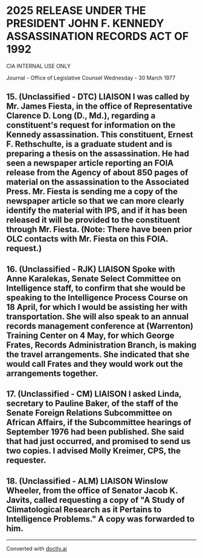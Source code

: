 # 2025 RELEASE UNDER THE PRESIDENT JOHN F. KENNEDY ASSASSINATION RECORDS ACT OF 1992

CIA INTERNAL USE ONLY

Journal - Office of Legislative Counsel
Wednesday - 30 March 1977

## 15. (Unclassified - DTC) LIAISON I was called by Mr. James Fiesta, in the office of Representative Clarence D. Long (D., Md.), regarding a constituent's request for information on the Kennedy assassination. This constituent, Ernest F. Rethschulte, is a graduate student and is preparing a thesis on the assassination. He had seen a newspaper article reporting an FOIA release from the Agency of about 850 pages of material on the assassination to the Associated Press. Mr. Fiesta is sending me a copy of the newspaper article so that we can more clearly identify the material with IPS, and if it has been released it will be provided to the constituent through Mr. Fiesta. (Note: There have been prior OLC contacts with Mr. Fiesta on this FOIA. request.)

## 16. (Unclassified - RJK) LIAISON Spoke with Anne Karalekas, Senate Select Committee on Intelligence staff, to confirm that she would be speaking to the Intelligence Process Course on 18 April, for which I would be assisting her with transportation. She will also speak to an annual records management conference at (Warrenton) Training Center on 4 May, for which George Frates, Records Administration Branch, is making the travel arrangements. She indicated that she would call Frates and they would work out the arrangements together.

## 17. (Unclassified - CM) LIAISON I asked Linda, secretary to Pauline Baker, of the staff of the Senate Foreign Relations Subcommittee on African Affairs, if the Subcommittee hearings of September 1976 had been published. She said that had just occurred, and promised to send us two copies. I advised Molly Kreimer, CPS, the requester.

## 18. (Unclassified - ALM) LIAISON Winslow Wheeler, from the office of Senator Jacob K. Javits, called requesting a copy of "A Study of Climatological Research as it Pertains to Intelligence Problems." A copy was forwarded to him.


---
Converted with [doctly.ai](https://doctly.ai)